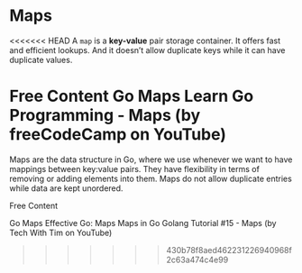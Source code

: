 # Maps

<<<<<<< HEAD
A `map` is a **key-value** pair storage container. It offers fast and efficient lookups. And it doesn’t allow duplicate keys while it can have duplicate values.

<ResourceGroupTitle>Free Content</ResourceGroupTitle>
<BadgeLink colorScheme='blue' badgeText='Official Website' href='https://golangdocs.com/maps-in-golang'>Go Maps</BadgeLink>
<BadgeLink badgeText='Watch' href='https://youtu.be/YS4e4q9oBaU?t=8240'>Learn Go Programming - Maps (by freeCodeCamp on YouTube)</BadgeLink>
=======
Maps are the data structure in Go, where we use whenever we want to have mappings between key:value pairs. They have flexibility in terms of removing or adding elements into them. Maps do not allow duplicate entries while data are kept unordered.

<ResourceGroupTitle>Free Content</ResourceGroupTitle>

<BadgeLink colorScheme='blue' badgeText='Official Website' href='https://go.dev/tour/moretypes/19'>Go Maps</BadgeLink>
<BadgeLink badgeText='Read' href='https://go.dev/doc/effective_go#maps'>Effective Go: Maps</BadgeLink>
<BadgeLink badgeText='Read' href='https://www.w3schools.com/go/go_maps.php'>Maps in Go</BadgeLink>
<BadgeLink badgeText='Watch' href='https://www.youtube.com/watch?v=yJE2RC37BF4'>Golang Tutorial #15 - Maps (by Tech With Tim on YouTube)</BadgeLink>
>>>>>>> 430b78f8aed462231226940968f2c63a474c4e99
